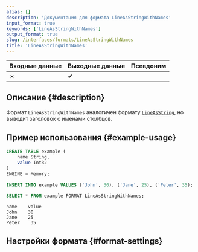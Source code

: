 ```yaml
---
alias: []
description: 'Документация для формата LineAsStringWithNames'
input_format: true
keywords: ['LineAsStringWithNames']
output_format: true
slug: /interfaces/formats/LineAsStringWithNames
title: 'LineAsStringWithNames'
---
```


| Входные данные | Выходные данные | Псевдоним |
|-------|--------|-------|
| ✗     | ✔      |       |

## Описание {#description}

Формат `LineAsStringWithNames` аналогичен формату [`LineAsString`](./LineAsString.md), но выводит заголовок с именами столбцов.

## Пример использования {#example-usage}

```sql title="Запрос"
CREATE TABLE example (
    name String,
    value Int32
)
ENGINE = Memory;

INSERT INTO example VALUES ('John', 30), ('Jane', 25), ('Peter', 35);

SELECT * FROM example FORMAT LineAsStringWithNames;
```

```response title="Ответ"
name    value
John    30
Jane    25
Peter    35
```

## Настройки формата {#format-settings}
